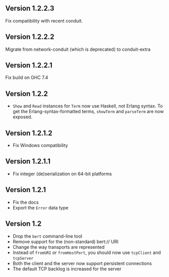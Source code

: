 Version 1.2.2.3
---------------

Fix compatibility with recent conduit.

Version 1.2.2.2
---------------

Migrate from network-conduit (which is deprecated) to conduit-extra

Version 1.2.2.1
---------------

Fix build on GHC 7.4

Version 1.2.2
---------------

* `Show` and `Read` instances for `Term` now use Haskell, not Erlang syntax. To
  get the Erlang-syntax-formatted terms, `showTerm` and `parseTerm` are now
  exposed.

Version 1.2.1.2
---------------

* Fix Windows compatibility

Version 1.2.1.1
---------------

* Fix integer (de)serialization on 64-bit platforms

Version 1.2.1
-------------

* Fix the docs
* Export the `Error` data type

Version 1.2
-----------

* Drop the `bert` command-line tool
* Remove support for the (non-standard) bert:// URI
* Change the way transports are represented
* Instead of `fromURI` or `fromHostPort`, you should now use `tcpClient` and
  `tcpServer`
* Both the client and the server now support persistent connections
* The default TCP backlog is increased for the server
